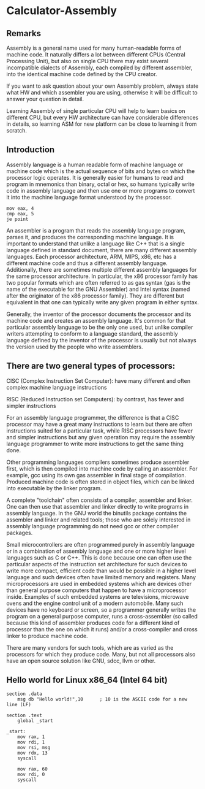 # Calculator-Assembly

## Remarks

Assembly is a general name used for many human-readable forms of machine code. It naturally differs a lot between different CPUs (Central Processing Unit), but also on single CPU there may exist several incompatible dialects of Assembly, each compiled by different assembler, into the identical machine code defined by the CPU creator.

If you want to ask question about your own Assembly problem, always state what HW and which assembler you are using, otherwise it will be difficult to answer your question in detail.

Learning Assembly of single particular CPU will help to learn basics on different CPU, but every HW architecture can have considerable differences in details, so learning ASM for new platform can be close to learning it from scratch.


## Introduction

Assembly language is a human readable form of machine language or machine code which is the actual sequence of bits and bytes on which the processor logic operates. It is generally easier for humans to read and program in mnemonics than binary, octal or hex, so humans typically write code in assembly language and then use one or more programs to convert it into the machine language format understood by the processor.

```
mov eax, 4
cmp eax, 5
je point
```

An assembler is a program that reads the assembly language program, parses it, and produces the corresponding machine language. It is important to understand that unlike a language like C++ that is a single language defined in standard document, there are many different assembly languages. Each processor architecture, ARM, MIPS, x86, etc has a different machine code and thus a different assembly language. Additionally, there are sometimes multiple different assembly languages for the same processor architecture. In particular, the x86 processor family has two popular formats which are often referred to as gas syntax (gas is the name of the executable for the GNU Assembler) and Intel syntax (named after the originator of the x86 processor family). They are different but equivalent in that one can typically write any given program in either syntax.

Generally, the inventor of the processor documents the processor and its machine code and creates an assembly language. It's common for that particular assembly language to be the only one used, but unlike compiler writers attempting to conform to a language standard, the assembly language defined by the inventor of the processor is usually but not always the version used by the people who write assemblers.


## There are two general types of processors:

CISC (Complex Instruction Set Computer): have many different and often complex machine language instructions

RISC (Reduced Instruction set Computers): by contrast, has fewer and simpler instructions

For an assembly language programmer, the difference is that a CISC processor may have a great many instructions to learn but there are often instructions suited for a particular task, while RISC processors have fewer and simpler instructions but any given operation may require the assembly language programmer to write more instructions to get the same thing done.

Other programming languages compilers sometimes produce assembler first, which is then compiled into machine code by calling an assembler. For example, gcc using its own gas assembler in final stage of compilation. Produced machine code is often stored in object files, which can be linked into executable by the linker program.

A complete "toolchain" often consists of a compiler, assembler and linker. One can then use that assembler and linker directly to write programs in assembly language. In the GNU world the binutils package contains the assembler and linker and related tools; those who are solely interested in assembly language programming do not need gcc or other compiler packages.

Small microcontrollers are often programmed purely in assembly language or in a combination of assembly language and one or more higher level languages such as C or C++. This is done because one can often use the particular aspects of the instruction set architecture for such devices to write more compact, efficient code than would be possible in a higher level language and such devices often have limited memory and registers. Many microprocessors are used in embedded systems which are devices other than general purpose computers that happen to have a microprocessor inside. Examples of such embedded systems are televisions, microwave ovens and the engine control unit of a modern automobile. Many such devices have no keyboard or screen, so a programmer generally writes the program on a general purpose computer, runs a cross-assembler (so called because this kind of assembler produces code for a different kind of processor than the one on which it runs) and/or a cross-compiler and cross linker to produce machine code.

There are many vendors for such tools, which are as varied as the processors for which they produce code. Many, but not all processors also have an open source solution like GNU, sdcc, llvm or other.


## Hello world for Linux x86_64 (Intel 64 bit)

```
section .data
    msg db "Hello world!",10      ; 10 is the ASCII code for a new line (LF)

section .text
    global _start

_start:
    mov rax, 1
    mov rdi, 1
    mov rsi, msg
    mov rdx, 13
    syscall
    
    mov rax, 60
    mov rdi, 0
    syscall
 ```
 
 
